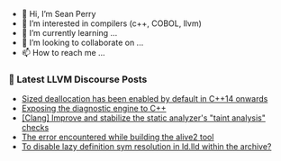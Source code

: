 - 👋 Hi, I’m Sean Perry
- 👀 I’m interested in compilers (c++, COBOL, llvm)
- 🌱 I’m currently learning ...
- 💞️ I’m looking to collaborate on ...
- 📫 How to reach me ...

<!---
s66perry/s66perry is a ✨ special ✨ repository because its `README.md` (this file) appears on your GitHub profile.
You can click the Preview link to take a look at your changes.
--->
### 📕 Latest LLVM Discourse Posts

<!-- DISCOURSE-LLVM:START -->
- [Sized deallocation has been enabled by default in C++14 onwards](https://discourse.llvm.org/t/sized-deallocation-has-been-enabled-by-default-in-c-14-onwards/73099#post_1)
- [Exposing the diagnostic engine to C++](https://discourse.llvm.org/t/exposing-the-diagnostic-engine-to-c/73092#post_6)
- [[Clang] Improve and stabilize the static analyzer&#39;s &quot;taint analysis&quot; checks](https://discourse.llvm.org/t/clang-improve-and-stabilize-the-static-analyzers-taint-analysis-checks/68235?page=2#post_23)
- [The error encountered while building the alive2 tool](https://discourse.llvm.org/t/the-error-encountered-while-building-the-alive2-tool/73026#post_2)
- [To disable lazy definition sym resolution in ld.lld within the archive?](https://discourse.llvm.org/t/to-disable-lazy-definition-sym-resolution-in-ld-lld-within-the-archive/73045#post_2)
<!-- DISCOURSE-LLVM:END -->
